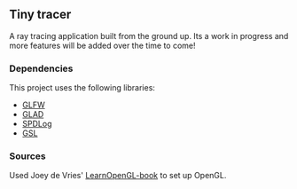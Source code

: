 ## Tiny tracer
A ray tracing application built from the ground up. 
Its a work in progress and more features will be added over the time to come!

### Dependencies
This project uses the following libraries:
- [GLFW](https://www.glfw.org/) 
- [GLAD](https://glad.dav1d.de/)
- [SPDLog](https://github.com/gabime/spdlog)
- [GSL](https://github.com/microsoft/GSL)

### Sources
Used Joey de Vries' [LearnOpenGL-book](https://learnopengl.com/) to set up OpenGL.
